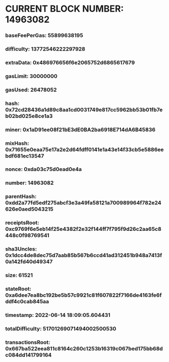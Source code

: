 # CURRENT BLOCK NUMBER: 14963082

### baseFeePerGas: 55899638195
### difficulty: 13772546222297928
### extraData: 0x486976656f6e2065752d6865617679
### gasLimit: 30000000
### gasUsed: 26478052
### hash: 0x72cd28436a1d89c8aa1cd0031749e817cc5962bb53b01fb7eb02bd025e8ce1a3
### miner: 0x1aD91ee08f21bE3dE0BA2ba6918E714dA6B45836
### mixHash: 0x71655e0eaa75e17a2e2d64fdff0141e1a43e14f33cb5e5886eebdf681ec13547
### nonce: 0xda03c75d0ead0e4a
### number: 14963082
### parentHash: 0xdd2a77fd5edf275abcf3e3a49fa58121a700989964f782e24626e0aed5043215
### receiptsRoot: 0xc9769f6e5eb14f25e4382f2e32f144ff7f795f9d26c2aa65c8448c0f98769541
### sha3Uncles: 0x1dcc4de8dec75d7aab85b567b6ccd41ad312451b948a7413f0a142fd40d49347
### size: 61521
### stateRoot: 0xa6dee7ea8bc192be5b57c9921c81f607822f7166de4163fe6fddf4c0cab845aa
### timestamp: 2022-06-14 18:09:05.604431
### totalDifficulty: 51701269071494002500530
### transactionsRoot: 0x667ba522eea811c8164c260c1253b16319c067bed175bb68dc084dd141799164
